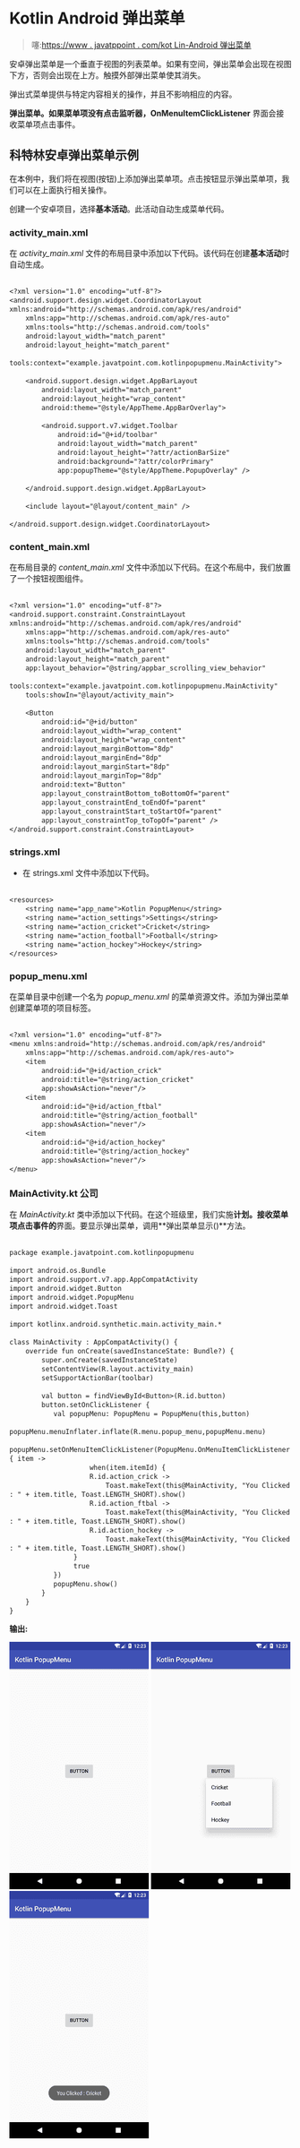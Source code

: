 # Kotlin Android 弹出菜单

> 噻:[https://www . javatppoint . com/kot Lin-Android 弹出菜单](https://www.javatpoint.com/kotlin-android-popup-menu)

安卓弹出菜单是一个垂直于视图的列表菜单。如果有空间，弹出菜单会出现在视图下方，否则会出现在上方。触摸外部弹出菜单使其消失。

弹出式菜单提供与特定内容相关的操作，并且不影响相应的内容。

**弹出菜单。如果菜单项没有点击监听器，OnMenuItemClickListener** 界面会接收菜单项点击事件。

## 科特林安卓弹出菜单示例

在本例中，我们将在视图(按钮)上添加弹出菜单项。点击按钮显示弹出菜单项，我们可以在上面执行相关操作。

创建一个安卓项目，选择**基本活动**。此活动自动生成菜单代码。

### activity_main.xml

在 *activity_main.xml* 文件的布局目录中添加以下代码。该代码在创建**基本活动**时自动生成。

```

<?xml version="1.0" encoding="utf-8"?>
<android.support.design.widget.CoordinatorLayout xmlns:android="http://schemas.android.com/apk/res/android"
    xmlns:app="http://schemas.android.com/apk/res-auto"
    xmlns:tools="http://schemas.android.com/tools"
    android:layout_width="match_parent"
    android:layout_height="match_parent"
    tools:context="example.javatpoint.com.kotlinpopupmenu.MainActivity">

    <android.support.design.widget.AppBarLayout
        android:layout_width="match_parent"
        android:layout_height="wrap_content"
        android:theme="@style/AppTheme.AppBarOverlay">

        <android.support.v7.widget.Toolbar
            android:id="@+id/toolbar"
            android:layout_width="match_parent"
            android:layout_height="?attr/actionBarSize"
            android:background="?attr/colorPrimary"
            app:popupTheme="@style/AppTheme.PopupOverlay" />

    </android.support.design.widget.AppBarLayout>

    <include layout="@layout/content_main" />

</android.support.design.widget.CoordinatorLayout>

```

### content_main.xml

在布局目录的 *content_main.xml* 文件中添加以下代码。在这个布局中，我们放置了一个按钮视图组件。

```

<?xml version="1.0" encoding="utf-8"?>
<android.support.constraint.ConstraintLayout xmlns:android="http://schemas.android.com/apk/res/android"
    xmlns:app="http://schemas.android.com/apk/res-auto"
    xmlns:tools="http://schemas.android.com/tools"
    android:layout_width="match_parent"
    android:layout_height="match_parent"
    app:layout_behavior="@string/appbar_scrolling_view_behavior"
    tools:context="example.javatpoint.com.kotlinpopupmenu.MainActivity"
    tools:showIn="@layout/activity_main">

    <Button
        android:id="@+id/button"
        android:layout_width="wrap_content"
        android:layout_height="wrap_content"
        android:layout_marginBottom="8dp"
        android:layout_marginEnd="8dp"
        android:layout_marginStart="8dp"
        android:layout_marginTop="8dp"
        android:text="Button"
        app:layout_constraintBottom_toBottomOf="parent"
        app:layout_constraintEnd_toEndOf="parent"
        app:layout_constraintStart_toStartOf="parent"
        app:layout_constraintTop_toTopOf="parent" />
</android.support.constraint.ConstraintLayout>

```

### strings.xml

*   在 strings.xml 文件中添加以下代码。

```

<resources>
    <string name="app_name">Kotlin PopupMenu</string>
    <string name="action_settings">Settings</string>
    <string name="action_cricket">Cricket</string>
    <string name="action_football">Football</string>
    <string name="action_hockey">Hockey</string>
</resources>

```

### popup_menu.xml

在菜单目录中创建一个名为 *popup_menu.xml* 的菜单资源文件。添加为弹出菜单创建菜单项的项目标签。

```

<?xml version="1.0" encoding="utf-8"?>
<menu xmlns:android="http://schemas.android.com/apk/res/android"
    xmlns:app="http://schemas.android.com/apk/res-auto">
    <item
        android:id="@+id/action_crick"
        android:title="@string/action_cricket"
        app:showAsAction="never"/>
    <item
        android:id="@+id/action_ftbal"
        android:title="@string/action_football"
        app:showAsAction="never"/>
    <item
        android:id="@+id/action_hockey"
        android:title="@string/action_hockey"
        app:showAsAction="never"/>
</menu>

```

### MainActivity.kt 公司

在 *MainActivity.kt* 类中添加以下代码。在这个班级里，我们实施**计划。接收菜单项点击事件的**界面。要显示弹出菜单，调用**弹出菜单显示()**方法。

```

package example.javatpoint.com.kotlinpopupmenu

import android.os.Bundle
import android.support.v7.app.AppCompatActivity
import android.widget.Button
import android.widget.PopupMenu
import android.widget.Toast

import kotlinx.android.synthetic.main.activity_main.*

class MainActivity : AppCompatActivity() {
    override fun onCreate(savedInstanceState: Bundle?) {
        super.onCreate(savedInstanceState)
        setContentView(R.layout.activity_main)
        setSupportActionBar(toolbar)

        val button = findViewById<Button>(R.id.button)
        button.setOnClickListener {
           val popupMenu: PopupMenu = PopupMenu(this,button)
           popupMenu.menuInflater.inflate(R.menu.popup_menu,popupMenu.menu)
           popupMenu.setOnMenuItemClickListener(PopupMenu.OnMenuItemClickListener { item ->
                    when(item.itemId) {
                    R.id.action_crick ->
                        Toast.makeText(this@MainActivity, "You Clicked : " + item.title, Toast.LENGTH_SHORT).show()
                    R.id.action_ftbal ->
                        Toast.makeText(this@MainActivity, "You Clicked : " + item.title, Toast.LENGTH_SHORT).show()
                    R.id.action_hockey ->
                        Toast.makeText(this@MainActivity, "You Clicked : " + item.title, Toast.LENGTH_SHORT).show()
                }
                true
           })
           popupMenu.show()
        }
    }
}

```

**输出:**

![Kotlin Android Popup Menu](img/f3c3009559e5e6143f7d2a96425542ef.png) ![Kotlin Android Popup Menu](img/836f05bbbc7b25bb1ad5b4c4dbc249a7.png)
![Kotlin Android Popup Menu](img/1a6e9536a956961c3bd16cd6c9701f32.png)
